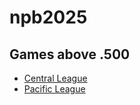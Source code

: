 # npb2025

## Games above .500

- [Central League](https://kurimareiji.github.io/npb2025/above500/Central)
- [Pacific League](https://kurimareiji.github.io/npb2025/above500/Pacific)
